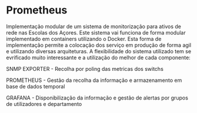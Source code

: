 # Prometheus
Implementação modular de um sistema de monitorização para ativos de rede nas Escolas dos Açores.
Este sistema vai funciona de forma modular implementado em containers utilizando o Docker.
Esta forma de implementação permite a colocação dos serviço em produção de forma agil e utilizando diversas arquiteturas.
A flexibilidade do sistema utilizado tem se evrificado muito interessante e a utilização do melhor de cada componente:

SNMP EXPORTER - Recolha por poling das metricas dos switchs

PROMETHEUS - Gestão da recolha da informação e armazenamento em base de dados temporal

GRAFANA - Disponibilização da informação e gestão de alertas por grupos de utilizadores e departamento 
